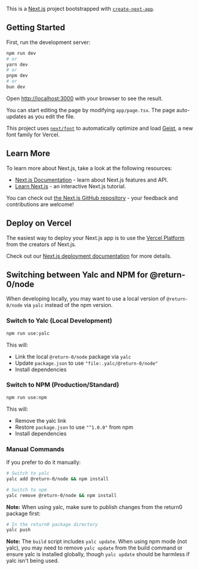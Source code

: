 This is a [Next.js](https://nextjs.org) project bootstrapped with [`create-next-app`](https://nextjs.org/docs/app/api-reference/cli/create-next-app).

## Getting Started

First, run the development server:

```bash
npm run dev
# or
yarn dev
# or
pnpm dev
# or
bun dev
```

Open [http://localhost:3000](http://localhost:3000) with your browser to see the result.

You can start editing the page by modifying `app/page.tsx`. The page auto-updates as you edit the file.

This project uses [`next/font`](https://nextjs.org/docs/app/building-your-application/optimizing/fonts) to automatically optimize and load [Geist](https://vercel.com/font), a new font family for Vercel.

## Learn More

To learn more about Next.js, take a look at the following resources:

- [Next.js Documentation](https://nextjs.org/docs) - learn about Next.js features and API.
- [Learn Next.js](https://nextjs.org/learn) - an interactive Next.js tutorial.

You can check out [the Next.js GitHub repository](https://github.com/vercel/next.js) - your feedback and contributions are welcome!

## Deploy on Vercel

The easiest way to deploy your Next.js app is to use the [Vercel Platform](https://vercel.com/new?utm_medium=default-template&filter=next.js&utm_source=create-next-app&utm_campaign=create-next-app-readme) from the creators of Next.js.

Check out our [Next.js deployment documentation](https://nextjs.org/docs/app/building-your-application/deploying) for more details.


## Switching between Yalc and NPM for @return-0/node

When developing locally, you may want to use a local version of `@return-0/node` via `yalc` instead of the npm version.

### Switch to Yalc (Local Development)
```bash
npm run use:yalc
```
This will:
- Link the local `@return-0/node` package via `yalc`
- Update `package.json` to use `"file:.yalc/@return-0/node"`
- Install dependencies

### Switch to NPM (Production/Standard)
```bash
npm run use:npm
```
This will:
- Remove the yalc link
- Restore `package.json` to use `"^1.0.0"` from npm
- Install dependencies

### Manual Commands
If you prefer to do it manually:
```bash
# Switch to yalc
yalc add @return-0/node && npm install

# Switch to npm
yalc remove @return-0/node && npm install
```

**Note:** When using yalc, make sure to publish changes from the return0 package first:
```bash
# In the return0 package directory
yalc push
```

**Note:** The `build` script includes `yalc update`. When using npm mode (not yalc), you may need to remove `yalc update` from the build command or ensure yalc is installed globally, though `yalc update` should be harmless if yalc isn't being used.
